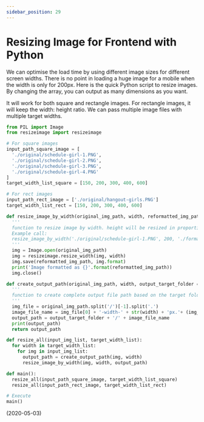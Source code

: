 ```yaml
---
sidebar_position: 29
---
```


# Resizing Image for Frontend with Python

We can optimise the load time by using different image sizes for different screen widths. There is no point in loading a huge image for a mobile when the width is only for 200px. Here is the quick Python script to resize images. By changing the array, you can output as many dimensions as you want.

It will work for both square and rectangle images. For rectangle images, it will keep the width: height ratio. We can pass multiple image files with multiple target widths.

```python
from PIL import Image
from resizeimage import resizeimage

# For square images
input_path_square_image = [
  './original/schedule-girl-1.PNG',
  './original/schedule-girl-2.PNG',
  './original/schedule-girl-3.PNG',
  './original/schedule-girl-4.PNG'
]
target_width_list_square = [150, 200, 300, 400, 600]

# For rect images
input_path_rect_image = ['./original/hangout-girls.PNG']
target_width_list_rect = [150, 200, 300, 400, 600]

def resize_image_by_width(original_img_path, width, reformatted_img_path):
  '''
  function to resize image by width. height will be resized in proportion to the original.
  Example call:
  resize_image_by_width('./original/schedule-girl-1.PNG', 200, './formatted/schedule-girl-1-200px.PNG')
  '''
  img = Image.open(original_img_path)
  img = resizeimage.resize_width(img, width)
  img.save(reformatted_img_path, img.format)
  print('Image formatted as {}'.format(reformatted_img_path))
  img.close()

def create_output_path(original_img_path, width, output_target_folder = '../img/front-page-img'):
  '''
  function to create complete output file path based on the target folder
  '''
  img_file = original_img_path.split('/')[-1].split('.')
  image_file_name = img_file[0] + '-width-' + str(width) + 'px.'+ (img_file[1]).lower()
  output_path = output_target_folder + '/' + image_file_name
  print(output_path)
  return output_path

def resize_all(input_img_list, target_width_list):
  for width in target_width_list:
    for img in input_img_list:
      output_path = create_output_path(img, width)
      resize_image_by_width(img, width, output_path)

def main():
  resize_all(input_path_square_image, target_width_list_square)
  resize_all(input_path_rect_image, target_width_list_rect)

# Execute
main()
```

(2020-05-03)
